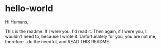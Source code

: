 # hello-world

Hi Humans,

This is the readme. If I were you, I'd read it.  Then again, if I were you, I wouldn't need to, because I wrote it.  Unfortunately for you, you are not me, therefore...do the needful, and READ THIS README.

